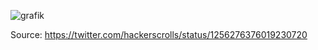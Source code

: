 ![grafik](https://user-images.githubusercontent.com/36458019/136623873-9c5cdcb1-c1d4-406a-a64f-c7f7296ea9ad.png)

Source: https://twitter.com/hackerscrolls/status/1256276376019230720
